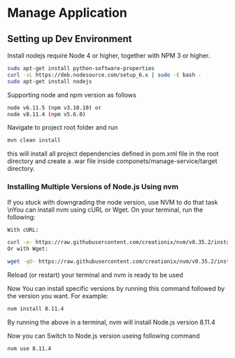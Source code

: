# Manage Application

## Setting up Dev Environment
Install nodejs
require Node 4 or higher, together with NPM 3 or higher.
```bash
sudo apt-get install python-software-properties
curl -sL https://deb.nodesource.com/setup_6.x | sudo -E bash -
sudo apt-get install nodejs
```
Supporting node and npm version as follows
```bash
node v6.11.5 (npm v3.10.10) or
node v8.11.4 (npm v5.6.0)
```
Navigate to project root folder and run 
```bash
mvn clean install
```
this will install all project dependencies defined in pom.xml file in the root directory and create a .war file inside componets/manage-service/target directory. 

### Installing Multiple Versions of Node.js Using nvm

If you stuck with downgrading the node version, use NVM to do that task \nYou can install nvm using cURL or Wget. On your terminal, run the following:
```bash
With cURL:

curl -o- https://raw.githubusercontent.com/creationix/nvm/v0.35.2/install.sh | bash
Or with Wget:

wget -qO- https://raw.githubusercontent.com/creationix/nvm/v0.35.2/install.sh | bash
```
Reload (or restart) your terminal and nvm is ready to be used

Now You can install specific versions by running this command followed by the version you want. For example:
```bash
nvm install 8.11.4
```
By running the above in a terminal, nvm will install Node.js version 8.11.4

Now you can Switch to Node.js version useing following command
```bash
nvm use 8.11.4
```
